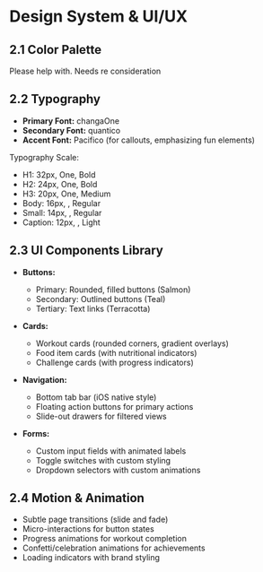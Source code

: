 # Design System & UI/UX

## 2.1 Color Palette
Please help with. Needs re consideration 


## 2.2 Typography
- **Primary Font:** changaOne
- **Secondary Font:** quantico
- **Accent Font:** Pacifico (for callouts, emphasizing fun elements)

Typography Scale:
- H1: 32px,  One, Bold
- H2: 24px,  One, Bold
- H3: 20px,  One, Medium
- Body: 16px, , Regular
- Small: 14px, , Regular
- Caption: 12px, , Light

## 2.3 UI Components Library
- **Buttons:**
  - Primary: Rounded, filled buttons (Salmon)
  - Secondary: Outlined buttons (Teal)
  - Tertiary: Text links (Terracotta)
  
- **Cards:**
  - Workout cards (rounded corners, gradient overlays)
  - Food item cards (with nutritional indicators)
  - Challenge cards (with progress indicators)
  
- **Navigation:**
  - Bottom tab bar (iOS native style)
  - Floating action buttons for primary actions
  - Slide-out drawers for filtered views

- **Forms:**
  - Custom input fields with animated labels
  - Toggle switches with custom styling
  - Dropdown selectors with custom animations

## 2.4 Motion & Animation
- Subtle page transitions (slide and fade)
- Micro-interactions for button states
- Progress animations for workout completion
- Confetti/celebration animations for achievements
- Loading indicators with brand styling